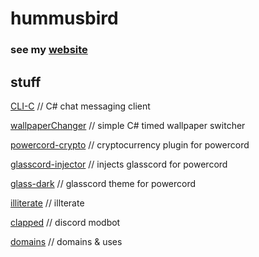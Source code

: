 # hummusbird

### see my [website](https://hummusbird.co.uk)


## stuff

[CLI-C](https://github.com/hummusbird/clic) // C# chat messaging client

[wallpaperChanger](https://github.com/hummusbird/wallpaperChanger) // simple C# timed wallpaper switcher

[powercord-crypto](https://github.com/hummusbird/powercord-crypto) // cryptocurrency plugin for powercord

[glasscord-injector](https://github.com/hummusbird/glasscord-injector) // injects glasscord for powercord

[glass-dark](https://github.com/hummusbird/glass-dark) // glasscord theme for powercord

[illiterate](https://github.com/hummusbird/illiterate) // illterate

[clapped](https://github.com/hummusbird/clapped) // discord modbot

[domains](https://github.com/hummusbird/domains) // domains & uses
